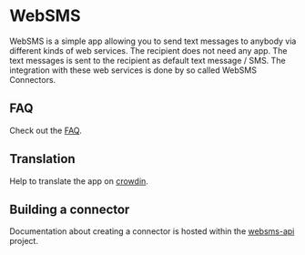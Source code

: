 # WebSMS

WebSMS is a simple app allowing you to send text messages to anybody via different kinds of web services.
The recipient does not need any app. The text messages is sent to the recipient as default text message / SMS.
The integration with these web services is done by so called WebSMS Connectors.

## FAQ

Check out the [FAQ](https://github.com/felixb/websms/blob/master/FAQ.md).

## Translation

Help to translate the app on [crowdin](https://crowdin.com/project/websms/invite).

## Building a connector

Documentation about creating a connector is hosted within the [websms-api](https://github.com/felixb/websms-api) project.

